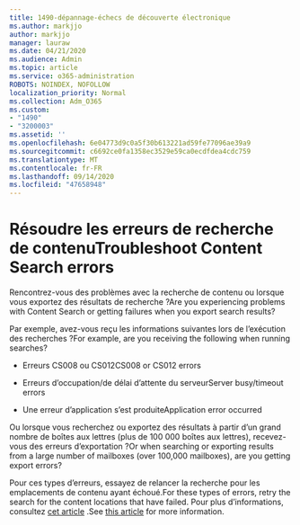 ```yaml
---
title: 1490-dépannage-échecs de découverte électronique
ms.author: markjjo
author: markjjo
manager: lauraw
ms.date: 04/21/2020
ms.audience: Admin
ms.topic: article
ms.service: o365-administration
ROBOTS: NOINDEX, NOFOLLOW
localization_priority: Normal
ms.collection: Adm_O365
ms.custom:
- "1490"
- "3200003"
ms.assetid: ''
ms.openlocfilehash: 6e04773d9c0a5f30b613221ad59fe77096ae39a9
ms.sourcegitcommit: c6692ce0fa1358ec3529e59ca0ecdfdea4cdc759
ms.translationtype: MT
ms.contentlocale: fr-FR
ms.lasthandoff: 09/14/2020
ms.locfileid: "47658948"
---
```

# <a name="troubleshoot-content-search-errors"></a><span data-ttu-id="025ab-102">Résoudre les erreurs de recherche de contenu</span><span class="sxs-lookup"><span data-stu-id="025ab-102">Troubleshoot Content Search errors</span></span>

<span data-ttu-id="025ab-103">Rencontrez-vous des problèmes avec la recherche de contenu ou lorsque vous exportez des résultats de recherche ?</span><span class="sxs-lookup"><span data-stu-id="025ab-103">Are you experiencing problems with Content Search or getting failures when you export search results?</span></span>

<span data-ttu-id="025ab-104">Par exemple, avez-vous reçu les informations suivantes lors de l’exécution des recherches ?</span><span class="sxs-lookup"><span data-stu-id="025ab-104">For example, are you receiving the following when running searches?</span></span>

- <span data-ttu-id="025ab-105">Erreurs CS008 ou CS012</span><span class="sxs-lookup"><span data-stu-id="025ab-105">CS008 or CS012 errors</span></span>

- <span data-ttu-id="025ab-106">Erreurs d’occupation/de délai d’attente du serveur</span><span class="sxs-lookup"><span data-stu-id="025ab-106">Server busy/timeout errors</span></span>

- <span data-ttu-id="025ab-107">Une erreur d’application s’est produite</span><span class="sxs-lookup"><span data-stu-id="025ab-107">Application error occurred</span></span>

<span data-ttu-id="025ab-108">Ou lorsque vous recherchez ou exportez des résultats à partir d’un grand nombre de boîtes aux lettres (plus de 100 000 boîtes aux lettres), recevez-vous des erreurs d’exportation ?</span><span class="sxs-lookup"><span data-stu-id="025ab-108">Or when searching or exporting results from a large number of mailboxes (over 100,000 mailboxes), are you getting export errors?</span></span>

<span data-ttu-id="025ab-109">Pour ces types d’erreurs, essayez de relancer la recherche pour les emplacements de contenu ayant échoué.</span><span class="sxs-lookup"><span data-stu-id="025ab-109">For these types of errors, retry the search for the content locations that have failed.</span></span> <span data-ttu-id="025ab-110">Pour plus d’informations, consultez  [cet article](https://docs.microsoft.com/microsoft-365/compliance/retry-failed-content-search) .</span><span class="sxs-lookup"><span data-stu-id="025ab-110">See  [this article](https://docs.microsoft.com/microsoft-365/compliance/retry-failed-content-search) for more information.</span></span>
